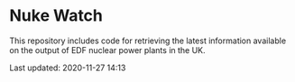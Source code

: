 # Nuke Watch

This repository includes code for retrieving the latest information available on the output of EDF nuclear power plants in the UK.

Last updated: 2020-11-27 14:13